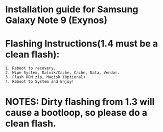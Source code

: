 # Installation guide for Samsung Galaxy Note 9 (Exynos)

# Flashing Instructions(1.4 must be a clean flash):
    1. Reboot to recovery.
    2. Wipe System, Dalvik/Cache, Cache, Data, Vendor.
    3. Flash ROM.zip, Magisk (Optional)
    4. Reboot to System and Enjoy!

# NOTES: Dirty flashing from 1.3 will cause a bootloop, so please do a clean flash.